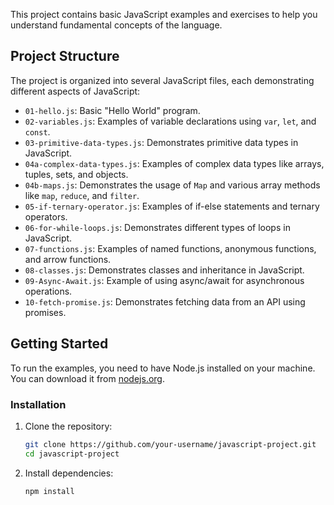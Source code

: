 This project contains basic JavaScript examples and exercises to help you understand fundamental concepts of the language.

## Project Structure

The project is organized into several JavaScript files, each demonstrating different aspects of JavaScript:

- `01-hello.js`: Basic "Hello World" program.
- `02-variables.js`: Examples of variable declarations using `var`, `let`, and `const`.
- `03-primitive-data-types.js`: Demonstrates primitive data types in JavaScript.
- `04a-complex-data-types.js`: Examples of complex data types like arrays, tuples, sets, and objects.
- `04b-maps.js`: Demonstrates the usage of `Map` and various array methods like `map`, `reduce`, and `filter`.
- `05-if-ternary-operator.js`: Examples of if-else statements and ternary operators.
- `06-for-while-loops.js`: Demonstrates different types of loops in JavaScript.
- `07-functions.js`: Examples of named functions, anonymous functions, and arrow functions.
- `08-classes.js`: Demonstrates classes and inheritance in JavaScript.
- `09-Async-Await.js`: Example of using async/await for asynchronous operations.
- `10-fetch-promise.js`: Demonstrates fetching data from an API using promises.

## Getting Started

To run the examples, you need to have Node.js installed on your machine. You can download it from [nodejs.org](https://nodejs.org/).

### Installation

1. Clone the repository:
   ```sh
   git clone https://github.com/your-username/javascript-project.git
   cd javascript-project
   ```
2. Install dependencies:
   ```sh
   npm install
   ```